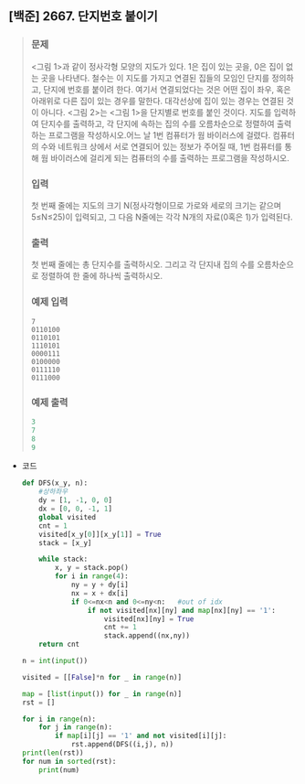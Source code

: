 ## [백준] 2667. 단지번호 붙이기

>### 문제
>
><그림 1>과 같이 정사각형 모양의 지도가 있다. 1은 집이 있는 곳을, 0은 집이 없는 곳을 나타낸다. 철수는 이 지도를 가지고 연결된 집들의 모임인 단지를 정의하고, 단지에 번호를 붙이려 한다. 여기서 연결되었다는 것은 어떤 집이 좌우, 혹은 아래위로 다른 집이 있는 경우를 말한다. 대각선상에 집이 있는 경우는 연결된 것이 아니다. <그림 2>는 <그림 1>을 단지별로 번호를 붙인 것이다. 지도를 입력하여 단지수를 출력하고, 각 단지에 속하는 집의 수를 오름차순으로 정렬하여 출력하는 프로그램을 작성하시오.어느 날 1번 컴퓨터가 웜 바이러스에 걸렸다. 컴퓨터의 수와 네트워크 상에서 서로 연결되어 있는 정보가 주어질 때, 1번 컴퓨터를 통해 웜 바이러스에 걸리게 되는 컴퓨터의 수를 출력하는 프로그램을 작성하시오.
>
>### 입력
>
>첫 번째 줄에는 지도의 크기 N(정사각형이므로 가로와 세로의 크기는 같으며 5≤N≤25)이 입력되고, 그 다음 N줄에는 각각 N개의 자료(0혹은 1)가 입력된다.
>
>### 출력
>
>첫 번째 줄에는 총 단지수를 출력하시오. 그리고 각 단지내 집의 수를 오름차순으로 정렬하여 한 줄에 하나씩 출력하시오.
>
>### 예제 입력
>
>```
>7
>0110100
>0110101
>1110101
>0000111
>0100000
>0111110
>0111000
>```
>
>### 예제 출력
>
>```python
>3
>7
>8
>9
>```



* 코드

  ```python
  def DFS(x_y, n):
      #상하좌우
      dy = [1, -1, 0, 0]
      dx = [0, 0, -1, 1]
      global visited
      cnt = 1
      visited[x_y[0]][x_y[1]] = True
      stack = [x_y]
  
      while stack:
          x, y = stack.pop()
          for i in range(4):
              ny = y + dy[i]
              nx = x + dx[i]
              if 0<=nx<n and 0<=ny<n:   #out of idx
                  if not visited[nx][ny] and map[nx][ny] == '1':
                      visited[nx][ny] = True
                      cnt += 1
                      stack.append((nx,ny))
      return cnt
  
  n = int(input())
  
  visited = [[False]*n for _ in range(n)]
  
  map = [list(input()) for _ in range(n)]
  rst = []
  
  for i in range(n):
      for j in range(n):
          if map[i][j] == '1' and not visited[i][j]:
              rst.append(DFS((i,j), n))
  print(len(rst))
  for num in sorted(rst):
      print(num)
  ```
  





